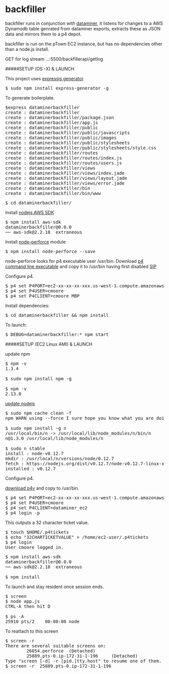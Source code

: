 # backfiller

backfiller runs in conjunction with [dataminer](https://github.com/col42dev/dataminer), it listens for changes to a AWS Dynamodb table genrated from dataminer exports, extracts these as JSON data and mirrors them to a p4 depot.

backfiller is run on the pTown EC2 instance, but has no dependencies other than a node.js install.

GET for log stream ...:5500/backfillerapi/getlog 

#####SETUP (OS -X) & LAUNCH

This project uses [expressjs generator](http://expressjs.com/starter/installing.html).
<pre>
$ sudo npm install express-generator -g
</pre>

To generate boilerplate.
<pre>
$express dataminerbackfiller
create : dataminerbackfiller
create : dataminerbackfiller/package.json
create : dataminerbackfiller/app.js
create : dataminerbackfiller/public
create : dataminerbackfiller/public/javascripts
create : dataminerbackfiller/public/images
create : dataminerbackfiller/public/stylesheets
create : dataminerbackfiller/public/stylesheets/style.css
create : dataminerbackfiller/routes
create : dataminerbackfiller/routes/index.js
create : dataminerbackfiller/routes/users.js
create : dataminerbackfiller/views
create : dataminerbackfiller/views/index.jade
create : dataminerbackfiller/views/layout.jade
create : dataminerbackfiller/views/error.jade
create : dataminerbackfiller/bin
create : dataminerbackfiller/bin/www
</pre>
<pre>
$ cd dataminerbackfiller/
</pre>

Install [nodejs AWS SDK](https://aws.amazon.com/sdk-for-node-js/)
<pre>
$ npm install aws-sdk
dataminerbackfiller@0.0.0 
── aws-sdk@2.2.18  extraneous
</pre>

Install [node-perforce](https://www.npmjs.com/package/node-perforce) module
<pre>
$ npm install node-perforce --save
</pre>

node-perforce looks for p4 executable user /usr/bin. Download [p4 command line executable](https://www.perforce.com/downloads/helix) and copy it to /usr/bin having first disabled [SIP](http://www.howtogeek.com/230424/how-to-disable-system-integrity-protection-on-a-mac-and-why-you-shouldnt/)

Configure p4.

<pre>
$ p4 set P4PORT=ec2-xx-xx-xx-xxx.us-west-1.compute.amazonaws.com:1666
$ p4 set P4USER=cmoore
$ p4 set P4CLIENT=cmoore_MBP
</pre>

Install dependencies:
<pre>
$ cd dataminerbackfiller && npm install
</pre>

To launch:
<pre>
$ DEBUG=dataminerbackfiller:* npm start
</pre>

#####SETUP (EC2 Linux AMI) & LAUNCH

update npm
<pre>
$ npm -v
1.3.4
    
$ sudo npm install npm -g
    
$ npm -v
2.13.0
</pre>    

[update nodejs](http://stackoverflow.com/questions/8191459/how-to-update-node-js)
<pre>
$ sudo npm cache clean -f
npm WARN using --force I sure hope you know what you are doing.

$ sudo npm install -g n
/usr/local/bin/n -> /usr/local/lib/node_modules/n/bin/n
n@1.3.0 /usr/local/lib/node_modules/n
    
$ sudo n stable
install : node-v0.12.7
mkdir : /usr/local/n/versions/node/0.12.7
fetch : https://nodejs.org/dist/v0.12.7/node-v0.12.7-linux-x64.tar.gz
installed : v0.12.7
</pre>

Configure p4.

[download p4v](https://www.perforce.com/downloads/register/helix?return_url=http://www.perforce.com/downloads/perforce/r15.2/bin.linux26x86_64/p4&platform_family=LINUX&platform=Linux%20%28x64%29&version=2015.2/1264740&product_selected=Perforce&edition_selected=helix&product_name=P4:%20:%20Command-Line&prod_num=6) and copy to /usr/bin.

<pre>
$ p4 set P4PORT=ec2-xx-xx-xx-xxx.us-west-1.compute.amazonaws.com:1666
$ p4 set P4USER=cmoore
$ p4 set P4CLIENT=dataminer_ec2
$ p4 login -p
</pre>
This outputs a 32 character ticket value.  

<pre>
$ touch $HOME/.p4tickets
$ echo "32CHARTICKETVALUE" > /home/ec2-user/.p4tickets
$ p4 login
User cmoore logged in.
</pre>

<pre>
$ npm install aws-sdk
dataminerbackfiller@0.0.0 
── aws-sdk@2.2.18  extraneous

$ npm install
</pre>

To launch and stay resident once session ends.
<pre>
$ screen
$ node app.js
CTRL-A then hit D

$ ps -A
25910 pts/2    00:00:00 node
</pre>

To reattach to this screen
<pre>
$ screen -r
There are several suitable screens on:
        26054.perforce  (Detached)
        25889.pts-0.ip-172-31-1-196     (Detached)
Type "screen [-d] -r [pid.]tty.host" to resume one of them.
$ screen -r  25889.pts-0.ip-172-31-1-196
</pre>

